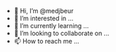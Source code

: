 - 👋 Hi, I’m @medjbeur
- 👀 I’m interested in ...
- 🌱 I’m currently learning ...
- 💞️ I’m looking to collaborate on ...
- 📫 How to reach me ...

<!---
medjbeur/medjbeur is a ✨ special ✨ repository because its `README.md` (this file) appears on your GitHub profile.
You can click the Preview link to take a look at your changes.
--->
